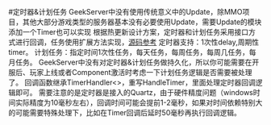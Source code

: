 #定时器&计划任务
GeekServer中没有使用传统意义中的Update，除MMO项目，其他大部分游戏类型的服务器基本没有必要使用Update，需要Update的模块添加一个Timer也可以实现
根据热更新设计方案，定时器和计划任务采用接口方式进行回调，任务使用扩展方法实现，[源码参考](https://github.com/leeveel/GeekServer/GeekServer.Hotfix/Logic/Common/TimerExt.cs)
定时器支持：1次性delay,周期性timer。
计划任务：指定时间1次性任务，每天任务，每周任务，每周几任务，每月任务。
GeekServer中没有对定时器&计划任务做持久化，所以你可能需要在开服后、玩家上线或者Component激活时考虑一下计划任务逻辑是否需要被处理了。
回调函数继承TimerHandler<>，重写HandleTimer，里面处理定时器回调逻辑即可。
需要注意的是定时器是接入的Quartz，由于硬件精度问题（windows时间实际精度为10毫秒左右），回调时间可能会提前1-2毫秒，如果对时间依赖特别大的可能需要特殊处理下，比如在Timer回调后延时50毫秒再执行回调逻辑。